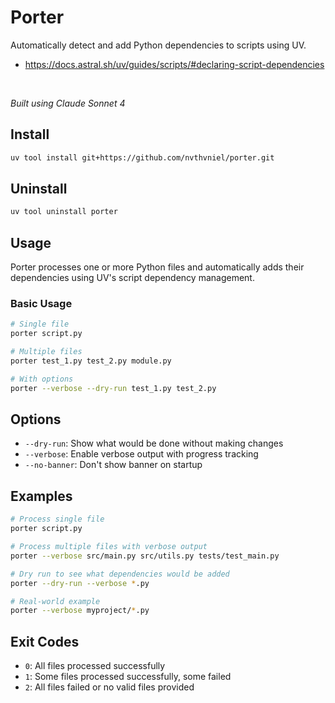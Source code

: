 # Porter

Automatically detect and add Python dependencies to scripts using UV.
- https://docs.astral.sh/uv/guides/scripts/#declaring-script-dependencies

<br>

*Built using Claude Sonnet 4*

## Install

```bash
uv tool install git+https://github.com/nvthvniel/porter.git
```

## Uninstall
```bash
uv tool uninstall porter
```

## Usage

Porter processes one or more Python files and automatically adds their dependencies using UV's script dependency management.

### Basic Usage

```bash
# Single file
porter script.py

# Multiple files
porter test_1.py test_2.py module.py

# With options
porter --verbose --dry-run test_1.py test_2.py
```

## Options

- `--dry-run`: Show what would be done without making changes
- `--verbose`: Enable verbose output with progress tracking
- `--no-banner`: Don't show banner on startup

## Examples

```bash
# Process single file
porter script.py

# Process multiple files with verbose output
porter --verbose src/main.py src/utils.py tests/test_main.py

# Dry run to see what dependencies would be added
porter --dry-run --verbose *.py

# Real-world example
porter --verbose myproject/*.py
```

## Exit Codes

- `0`: All files processed successfully
- `1`: Some files processed successfully, some failed
- `2`: All files failed or no valid files provided
